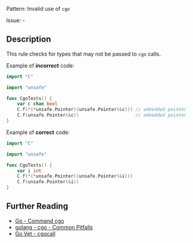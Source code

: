 Pattern: Invalid use of `cgo`

Issue: -

## Description

This rule checks for types that may not be passed to `cgo` calls.


Example of **incorrect** code:

```go
import "C"

import "unsafe"

func CgoTests() {
	var c chan bool
	C.f(*(*unsafe.Pointer)(unsafe.Pointer(&c))) // embedded pointer
	C.f(unsafe.Pointer(&c))                     // embedded pointer
}
```

Example of **correct** code:

```go
import "C"

import "unsafe"

func CgoTests() {
	var i int
	C.f(*(*unsafe.Pointer)(unsafe.Pointer(&i)))
	C.f(unsafe.Pointer(&i))
}
```

## Further Reading

* [Go - Command cgo](https://golang.org/cmd/cgo/)
* [golang - cgo - Common Pitfalls](https://github.com/golang/go/wiki/cgo#common-pitfalls)
* [Go Vet - cgocall](https://golang.org/cmd/vet/#hdr-Invalid_uses_of_cgo)
